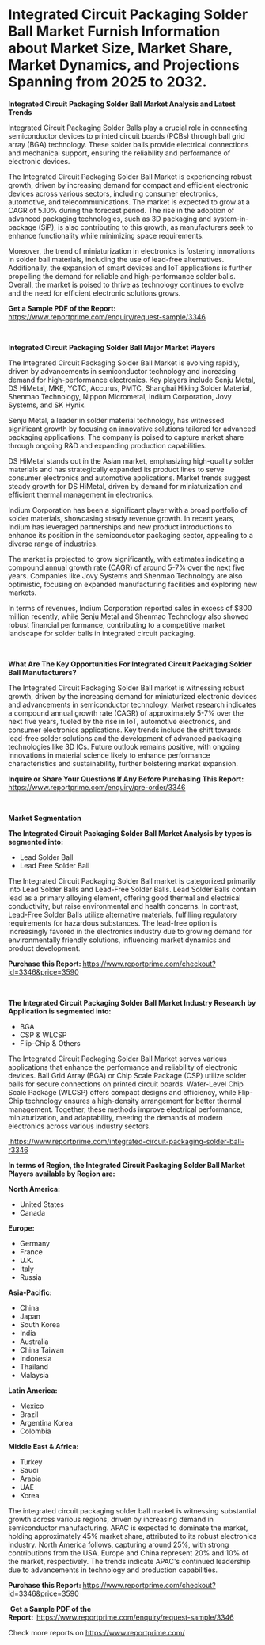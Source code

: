 <p><h1>Integrated Circuit Packaging Solder Ball Market Furnish Information about Market Size, Market Share, Market Dynamics, and Projections Spanning from 2025 to 2032.</h1></p><p><strong>Integrated Circuit Packaging Solder Ball Market Analysis and Latest Trends</strong></p>
<p><p>Integrated Circuit Packaging Solder Balls play a crucial role in connecting semiconductor devices to printed circuit boards (PCBs) through ball grid array (BGA) technology. These solder balls provide electrical connections and mechanical support, ensuring the reliability and performance of electronic devices.</p><p>The Integrated Circuit Packaging Solder Ball Market is experiencing robust growth, driven by increasing demand for compact and efficient electronic devices across various sectors, including consumer electronics, automotive, and telecommunications. The market is expected to grow at a CAGR of 5.10% during the forecast period. The rise in the adoption of advanced packaging technologies, such as 3D packaging and system-in-package (SiP), is also contributing to this growth, as manufacturers seek to enhance functionality while minimizing space requirements.</p><p>Moreover, the trend of miniaturization in electronics is fostering innovations in solder ball materials, including the use of lead-free alternatives. Additionally, the expansion of smart devices and IoT applications is further propelling the demand for reliable and high-performance solder balls. Overall, the market is poised to thrive as technology continues to evolve and the need for efficient electronic solutions grows.</p></p>
<p><strong>Get a Sample PDF of the Report:&nbsp;</strong> <a href="https://www.reportprime.com/enquiry/request-sample/3346?utm_campaign=3580&utm_medium=2&utm_source=Github&utm_content=ia&utm_term=18032025&utm_id=integrated-circuit-packaging-solder-ball">https://www.reportprime.com/enquiry/request-sample/3346</a></p>
<p>&nbsp;</p>
<p><strong>Integrated Circuit Packaging Solder Ball Major Market Players</strong></p>
<p><p>The Integrated Circuit Packaging Solder Ball Market is evolving rapidly, driven by advancements in semiconductor technology and increasing demand for high-performance electronics. Key players include Senju Metal, DS HiMetal, MKE, YCTC, Accurus, PMTC, Shanghai Hiking Solder Material, Shenmao Technology, Nippon Micrometal, Indium Corporation, Jovy Systems, and SK Hynix.</p><p>Senju Metal, a leader in solder material technology, has witnessed significant growth by focusing on innovative solutions tailored for advanced packaging applications. The company is poised to capture market share through ongoing R&D and expanding production capabilities.</p><p>DS HiMetal stands out in the Asian market, emphasizing high-quality solder materials and has strategically expanded its product lines to serve consumer electronics and automotive applications. Market trends suggest steady growth for DS HiMetal, driven by demand for miniaturization and efficient thermal management in electronics.</p><p>Indium Corporation has been a significant player with a broad portfolio of solder materials, showcasing steady revenue growth. In recent years, Indium has leveraged partnerships and new product introductions to enhance its position in the semiconductor packaging sector, appealing to a diverse range of industries.</p><p>The market is projected to grow significantly, with estimates indicating a compound annual growth rate (CAGR) of around 5-7% over the next five years. Companies like Jovy Systems and Shenmao Technology are also optimistic, focusing on expanded manufacturing facilities and exploring new markets.</p><p>In terms of revenues, Indium Corporation reported sales in excess of $800 million recently, while Senju Metal and Shenmao Technology also showed robust financial performance, contributing to a competitive market landscape for solder balls in integrated circuit packaging.</p></p>
<p>&nbsp;</p>
<p><strong>What Are The Key Opportunities For Integrated Circuit Packaging Solder Ball Manufacturers?</strong></p>
<p><p>The Integrated Circuit Packaging Solder Ball market is witnessing robust growth, driven by the increasing demand for miniaturized electronic devices and advancements in semiconductor technology. Market research indicates a compound annual growth rate (CAGR) of approximately 5-7% over the next five years, fueled by the rise in IoT, automotive electronics, and consumer electronics applications. Key trends include the shift towards lead-free solder solutions and the development of advanced packaging technologies like 3D ICs. Future outlook remains positive, with ongoing innovations in material science likely to enhance performance characteristics and sustainability, further bolstering market expansion.</p></p>
<p><strong>Inquire or Share Your Questions If Any Before Purchasing This Report:</strong> <a href="https://www.reportprime.com/enquiry/pre-order/3346?utm_campaign=3580&utm_medium=2&utm_source=Github&utm_content=ia&utm_term=18032025&utm_id=integrated-circuit-packaging-solder-ball">https://www.reportprime.com/enquiry/pre-order/3346</a></p>
<p>&nbsp;</p>
<p><strong>Market Segmentation</strong></p>
<p><strong>The Integrated Circuit Packaging Solder Ball Market Analysis by types is segmented into:</strong></p>
<p><ul><li>Lead Solder Ball</li><li>Lead Free Solder Ball</li></ul></p>
<p><p>The Integrated Circuit Packaging Solder Ball market is categorized primarily into Lead Solder Balls and Lead-Free Solder Balls. Lead Solder Balls contain lead as a primary alloying element, offering good thermal and electrical conductivity, but raise environmental and health concerns. In contrast, Lead-Free Solder Balls utilize alternative materials, fulfilling regulatory requirements for hazardous substances. The lead-free option is increasingly favored in the electronics industry due to growing demand for environmentally friendly solutions, influencing market dynamics and product development.</p></p>
<p><strong>Purchase this Report:&nbsp;</strong><a href="https://www.reportprime.com/checkout?id=3346&price=3590&utm_campaign=3580&utm_medium=2&utm_source=Github&utm_content=ia&utm_term=18032025&utm_id=integrated-circuit-packaging-solder-ball">https://www.reportprime.com/checkout?id=3346&price=3590</a></p>
<p>&nbsp;</p>
<p><strong>The Integrated Circuit Packaging Solder Ball Market Industry Research by Application is segmented into:</strong></p>
<p><ul><li>BGA</li><li>CSP & WLCSP</li><li>Flip-Chip & Others</li></ul></p>
<p><p>The Integrated Circuit Packaging Solder Ball Market serves various applications that enhance the performance and reliability of electronic devices. Ball Grid Array (BGA) or Chip Scale Package (CSP) utilize solder balls for secure connections on printed circuit boards. Wafer-Level Chip Scale Package (WLCSP) offers compact designs and efficiency, while Flip-Chip technology ensures a high-density arrangement for better thermal management. Together, these methods improve electrical performance, miniaturization, and adaptability, meeting the demands of modern electronics across various industry sectors.</p></p>
<p><a href="https://www.reportprime.com/integrated-circuit-packaging-solder-ball-r3346?utm_campaign=3580&utm_medium=2&utm_source=Github&utm_content=ia&utm_term=18032025&utm_id=integrated-circuit-packaging-solder-ball">&nbsp;https://www.reportprime.com/integrated-circuit-packaging-solder-ball-r3346</a></p>
<p><strong>In terms of Region, the Integrated Circuit Packaging Solder Ball Market Players available by Region are:</strong></p>
<p>
    <p> <strong> North America: </strong>
        <ul>
            <li>United States</li>
            <li>Canada</li>
        </ul>
        </p> 
    <p> <strong> Europe: </strong>
        <ul>
            <li>Germany</li>
            <li>France</li>
            <li>U.K.</li>
            <li>Italy</li>
            <li>Russia</li>
        </ul>
        </p> 
    <p> <strong> Asia-Pacific: </strong>
        <ul>
            <li>China</li>
            <li>Japan</li>
            <li>South Korea</li>
            <li>India</li>
            <li>Australia</li>
            <li>China Taiwan</li>
            <li>Indonesia</li>
            <li>Thailand</li>
            <li>Malaysia</li>
        </ul>
        </p> 
    <p> <strong> Latin America: </strong>
        <ul>
            <li>Mexico</li>
            <li>Brazil</li>
            <li>Argentina Korea</li>
            <li>Colombia</li>
        </ul>
        </p> 
    <p> <strong> Middle East & Africa: </strong>
        <ul>
            <li>Turkey</li>
            <li>Saudi</li>
            <li>Arabia</li>
            <li>UAE</li>
            <li>Korea</li>
        </ul>
    </p>
    </p>
<p><p>The integrated circuit packaging solder ball market is witnessing substantial growth across various regions, driven by increasing demand in semiconductor manufacturing. APAC is expected to dominate the market, holding approximately 45% market share, attributed to its robust electronics industry. North America follows, capturing around 25%, with strong contributions from the USA. Europe and China represent 20% and 10% of the market, respectively. The trends indicate APAC's continued leadership due to advancements in technology and production capabilities.</p></p>
<p><strong>Purchase this Report: </strong><a href="https://www.reportprime.com/checkout?id=3346&price=3590&utm_campaign=3580&utm_medium=2&utm_source=Github&utm_content=ia&utm_term=18032025&utm_id=integrated-circuit-packaging-solder-ball">https://www.reportprime.com/checkout?id=3346&price=3590</a></p>
<p>&nbsp;<strong>Get a Sample PDF of the Report:&nbsp;&nbsp;</strong><a href="https://www.reportprime.com/enquiry/request-sample/3346?utm_campaign=3580&utm_medium=2&utm_source=Github&utm_content=ia&utm_term=18032025&utm_id=integrated-circuit-packaging-solder-ball">https://www.reportprime.com/enquiry/request-sample/3346</a></p>
<p><strong></strong></p>
<p>Check more reports on <a href="https://www.reportprime.com/?utm_campaign=3580&utm_medium=2&utm_source=Github&utm_content=ia&utm_term=18032025&utm_id=integrated-circuit-packaging-solder-ball">https://www.reportprime.com/</a></p>